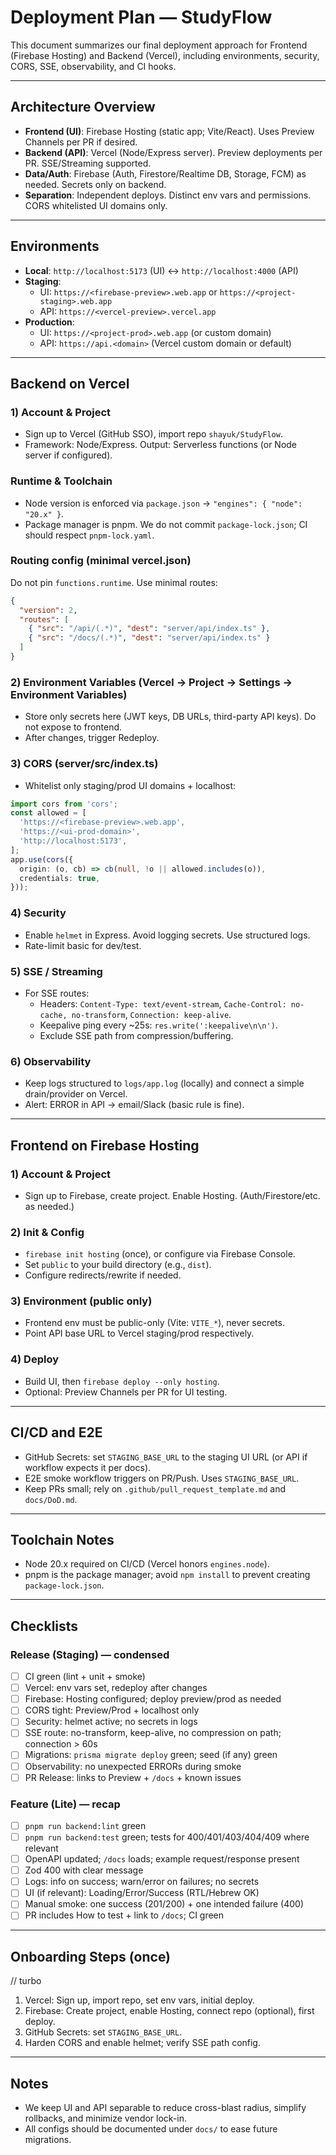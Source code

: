 # Deployment Plan — StudyFlow

This document summarizes our final deployment approach for Frontend (Firebase Hosting) and Backend (Vercel), including environments, security, CORS, SSE, observability, and CI hooks.

---

## Architecture Overview
- **Frontend (UI)**: Firebase Hosting (static app; Vite/React). Uses Preview Channels per PR if desired.
- **Backend (API)**: Vercel (Node/Express server). Preview deployments per PR. SSE/Streaming supported.
- **Data/Auth**: Firebase (Auth, Firestore/Realtime DB, Storage, FCM) as needed. Secrets only on backend.
- **Separation**: Independent deploys. Distinct env vars and permissions. CORS whitelisted UI domains only.

---

## Environments
- **Local**: `http://localhost:5173` (UI) ↔ `http://localhost:4000` (API)
- **Staging**:
  - UI: `https://<firebase-preview>.web.app` or `https://<project-staging>.web.app`
  - API: `https://<vercel-preview>.vercel.app`
- **Production**:
  - UI: `https://<project-prod>.web.app` (or custom domain)
  - API: `https://api.<domain>` (Vercel custom domain or default)

---

## Backend on Vercel

### 1) Account & Project
- Sign up to Vercel (GitHub SSO), import repo `shayuk/StudyFlow`.
- Framework: Node/Express. Output: Serverless functions (or Node server if configured).

### Runtime & Toolchain
- Node version is enforced via `package.json` → `"engines": { "node": "20.x" }`.
- Package manager is pnpm. We do not commit `package-lock.json`; CI should respect `pnpm-lock.yaml`.

### Routing config (minimal vercel.json)
Do not pin `functions.runtime`. Use minimal routes:

```json
{
  "version": 2,
  "routes": [
    { "src": "/api/(.*)", "dest": "server/api/index.ts" },
    { "src": "/docs/(.*)", "dest": "server/api/index.ts" }
  ]
}
```

### 2) Environment Variables (Vercel → Project → Settings → Environment Variables)
- Store only secrets here (JWT keys, DB URLs, third-party API keys). Do not expose to frontend.
- After changes, trigger Redeploy.

### 3) CORS (server/src/index.ts)
- Whitelist only staging/prod UI domains + localhost:
```ts
import cors from 'cors';
const allowed = [
  'https://<firebase-preview>.web.app',
  'https://<ui-prod-domain>',
  'http://localhost:5173',
];
app.use(cors({
  origin: (o, cb) => cb(null, !o || allowed.includes(o)),
  credentials: true,
}));
```

### 4) Security
- Enable `helmet` in Express. Avoid logging secrets. Use structured logs.
- Rate-limit basic for dev/test.

### 5) SSE / Streaming
- For SSE routes:
  - Headers: `Content-Type: text/event-stream`, `Cache-Control: no-cache, no-transform`, `Connection: keep-alive`.
  - Keepalive ping every ~25s: `res.write(':keepalive\n\n')`.
  - Exclude SSE path from compression/buffering.

### 6) Observability
- Keep logs structured to `logs/app.log` (locally) and connect a simple drain/provider on Vercel.
- Alert: ERROR in API → email/Slack (basic rule is fine).

---

## Frontend on Firebase Hosting

### 1) Account & Project
- Sign up to Firebase, create project. Enable Hosting. (Auth/Firestore/etc. as needed.)

### 2) Init & Config
- `firebase init hosting` (once), or configure via Firebase Console.
- Set `public` to your build directory (e.g., `dist`).
- Configure redirects/rewrite if needed.

### 3) Environment (public only)
- Frontend env must be public-only (Vite: `VITE_*`), never secrets.
- Point API base URL to Vercel staging/prod respectively.

### 4) Deploy
- Build UI, then `firebase deploy --only hosting`.
- Optional: Preview Channels per PR for UI testing.

---

## CI/CD and E2E
- GitHub Secrets: set `STAGING_BASE_URL` to the staging UI URL (or API if workflow expects it per docs).
- E2E smoke workflow triggers on PR/Push. Uses `STAGING_BASE_URL`.
- Keep PRs small; rely on `.github/pull_request_template.md` and `docs/DoD.md`.

---

## Toolchain Notes
- Node 20.x required on CI/CD (Vercel honors `engines.node`).
- pnpm is the package manager; avoid `npm install` to prevent creating `package-lock.json`.

---

## Checklists

### Release (Staging) — condensed
- [ ] CI green (lint + unit + smoke)
- [ ] Vercel: env vars set, redeploy after changes
- [ ] Firebase: Hosting configured; deploy preview/prod as needed
- [ ] CORS tight: Preview/Prod + localhost only
- [ ] Security: helmet active; no secrets in logs
- [ ] SSE route: no-transform, keep-alive, no compression on path; connection > 60s
- [ ] Migrations: `prisma migrate deploy` green; seed (if any) green
- [ ] Observability: no unexpected ERRORs during smoke
- [ ] PR Release: links to Preview + `/docs` + known issues

### Feature (Lite) — recap
- [ ] `pnpm run backend:lint` green
- [ ] `pnpm run backend:test` green; tests for 400/401/403/404/409 where relevant
- [ ] OpenAPI updated; `/docs` loads; example request/response present
- [ ] Zod 400 with clear message
- [ ] Logs: info on success; warn/error on failures; no secrets
- [ ] UI (if relevant): Loading/Error/Success (RTL/Hebrew OK)
- [ ] Manual smoke: one success (201/200) + one intended failure (400)
- [ ] PR includes How to test + link to `/docs`; CI green

---

## Onboarding Steps (once)
// turbo
1) Vercel: Sign up, import repo, set env vars, initial deploy.
2) Firebase: Create project, enable Hosting, connect repo (optional), first deploy.
3) GitHub Secrets: set `STAGING_BASE_URL`.
4) Harden CORS and enable helmet; verify SSE path config.

---

## Notes
- We keep UI and API separable to reduce cross-blast radius, simplify rollbacks, and minimize vendor lock-in.
- All configs should be documented under `docs/` to ease future migrations.
